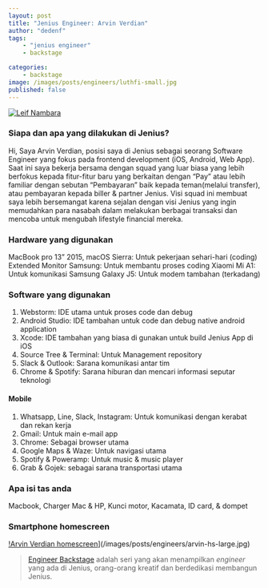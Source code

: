 ```yaml
---
layout: post
title: "Jenius Engineer: Arvin Verdian"
author: "dedenf"
tags:
    - "jenius engineer"
    - backstage

categories: 
    - backstage
image: /images/posts/engineers/luthfi-small.jpg
published: false
---
```


[![Leif Nambara](/images/posts/engineers/arvin-small.jpg)](/images/posts/engineers/arvin-large.jpg)

### Siapa dan apa yang dilakukan di Jenius?
Hi, Saya Arvin Verdian, posisi saya di Jenius sebagai seorang Software Engineer yang fokus pada frontend development (iOS, Android, Web App). Saat ini saya bekerja bersama dengan squad yang luar biasa yang lebih berfokus kepada fitur-fitur baru yang berkaitan dengan “Pay” atau lebih familiar dengan sebutan “Pembayaran” baik kepada teman(melalui transfer), atau pembayaran kepada biller & partner Jenius.  Visi squad ini membuat saya lebih bersemangat karena sejalan dengan visi Jenius yang ingin memudahkan para nasabah dalam melakukan berbagai transaksi dan mencoba untuk mengubah lifestyle financial mereka.

<!-- more -->
### Hardware yang digunakan
MacBook pro 13” 2015, macOS Sierra: Untuk pekerjaan sehari-hari (coding)
Extended Monitor Samsung: Untuk membantu proses coding
Xiaomi Mi A1: Untuk komunikasi
Samsung Galaxy J5: Untuk modem tambahan (terkadang)

### Software yang digunakan
1. Webstorm: IDE utama untuk proses code dan debug
2. Android Studio: IDE tambahan untuk code dan debug native android application
3. Xcode: IDE tambahan yang biasa di gunakan untuk build Jenius App di iOS
4. Source Tree & Terminal: Untuk Management repository
5. Slack & Outlook: Sarana komunikasi antar tim
6. Chrome & Spotify: Sarana hiburan dan mencari informasi seputar teknologi

#### Mobile
1. Whatsapp, Line, Slack, Instagram: Untuk komunikasi dengan kerabat dan rekan kerja
2. Gmail: Untuk main e-mail app
3. Chrome: Sebagai browser utama
4. Google Maps & Waze: Untuk navigasi utama
5. Spotify & Poweramp: Untuk music & music player
6. Grab & Gojek: sebagai sarana transportasi utama

### Apa isi tas anda
Macbook, Charger Mac & HP, Kunci motor, Kacamata, ID card, & dompet


### Smartphone homescreen
[!Arvin Verdian homescreen](/images/posts/engineers/arvin-hs-small.jpg)](/images/posts/engineers/arvin-hs-large.jpg)

>[Engineer Backstage](/categories/engineer/) adalah seri yang akan menampilkan _engineer_  yang ada di Jenius, orang-orang kreatif dan berdedikasi membangun Jenius.
